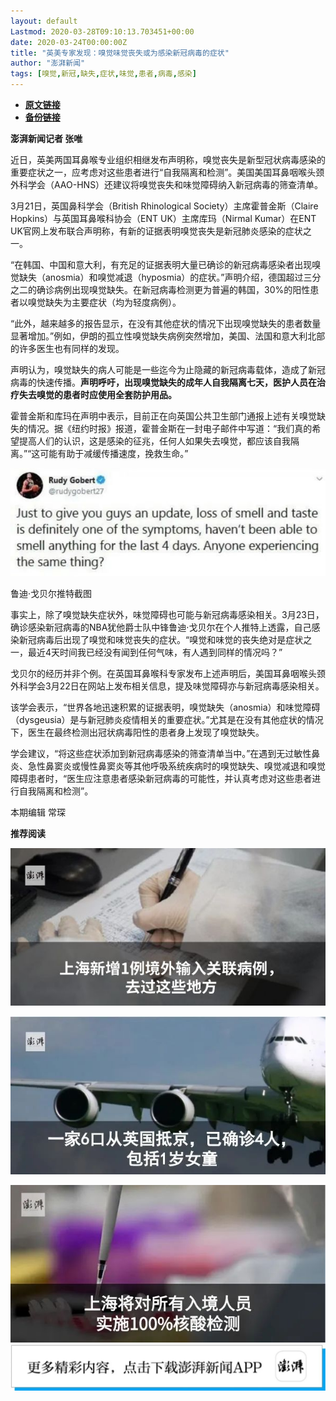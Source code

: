 ```yaml
---
layout: default
Lastmod: 2020-03-28T09:10:13.703451+00:00
date: 2020-03-24T00:00:00Z
title: "英美专家发现：嗅觉味觉丧失或为感染新冠病毒的症状"
author: "澎湃新闻"
tags: [嗅觉,新冠,缺失,症状,味觉,患者,病毒,感染]
---
```


* [**原文链接**](https://mp.weixin.qq.com/s/XpLl5q7LmRZPTLwNvqm4hA)
* [**备份链接**](http://archive.today/nHjQM)


**澎湃新闻记者 张唯**

  

近日，英美两国耳鼻喉专业组织相继发布声明称，嗅觉丧失是新型冠状病毒感染的重要症状之一，应考虑对这些患者进行“自我隔离和检测”。美国美国耳鼻咽喉头颈外科学会（AAO-HNS）还建议将嗅觉丧失和味觉障碍纳入新冠病毒的筛查清单。

  
3月21日，英国鼻科学会（British Rhinological Society）主席霍普金斯（Claire Hopkins）与英国耳鼻喉科协会（ENT UK）主席库玛（Nirmal Kumar）在ENT UK官网上发布联合声明称，有新的证据表明嗅觉丧失是新冠肺炎感染的症状之一。

  
“在韩国、中国和意大利，有充足的证据表明大量已确诊的新冠病毒感染者出现嗅觉缺失（anosmia）和嗅觉减退（hyposmia）的症状。”声明介绍，德国超过三分之二的确诊病例出现嗅觉缺失。在新冠病毒检测更为普遍的韩国，30%的阳性患者以嗅觉缺失为主要症状（均为轻度病例）。

  
“此外，越来越多的报告显示，在没有其他症状的情况下出现嗅觉缺失的患者数量显著增加。”例如，伊朗的孤立性嗅觉缺失病例突然增加，美国、法国和意大利北部的许多医生也有同样的发现。

  
声明认为，嗅觉缺失的病人可能是一些迄今为止隐藏的新冠病毒载体，造成了新冠病毒的快速传播。**声明呼吁，出现嗅觉缺失的成年人自我隔离七天，医护人员在治疗失去嗅觉的患者时应使用全套防护用品。**

  
霍普金斯和库玛在声明中表示，目前正在向英国公共卫生部门通报上述有关嗅觉缺失的情况。据《纽约时报》报道，霍普金斯在一封电子邮件中写道：“我们真的希望提高人们的认识，这是感染的征兆，任何人如果失去嗅觉，都应该自我隔离。”“这可能有助于减缓传播速度，挽救生命。”

  

![](/images/post/b6ca01e161d46c6a665e9479f0ae52dd.jpg)

鲁迪·戈贝尔推特截图

  
事实上，除了嗅觉缺失症状外，味觉障碍也可能与新冠病毒感染相关。3月23日，确诊感染新冠病毒的NBA犹他爵士队中锋鲁迪·戈贝尔在个人推特上透露，自己感染新冠病毒后出现了嗅觉和味觉丧失的症状。“嗅觉和味觉的丧失绝对是症状之一，最近4天时间我已经没有闻到任何气味，有人遇到同样的情况吗？”

  
戈贝尔的经历并非个例。在英国耳鼻喉科专家发布上述声明后，美国耳鼻咽喉头颈外科学会3月22日在网站上发布相关信息，提及味觉障碍亦与新冠病毒感染相关。

  
该学会表示，“世界各地迅速积累的证据表明，嗅觉缺失（anosmia）和味觉障碍（dysgeusia）是与新冠肺炎疫情相关的重要症状。”尤其是在没有其他症状的情况下，医生在最终检测出冠状病毒阳性的患者身上发现了嗅觉缺失。

  
学会建议，“将这些症状添加到新冠病毒感染的筛查清单当中。”在遇到无过敏性鼻炎、急性鼻窦炎或慢性鼻窦炎等其他呼吸系统疾病时的嗅觉缺失、嗅觉减退和嗅觉障碍患者时，“医生应注意患者感染新冠病毒的可能性，并认真考虑对这些患者进行自我隔离和检测”。

  

本期编辑 常琛  

  

**推荐阅读**

  

[![](/images/post/da10889fbd1f004c9ead76c626b7270b.jpg)](http://mp.weixin.qq.com/s?__biz=MjM5MzI5NTU3MQ==&mid=2651610840&idx=1&sn=24085cf712dbef1f5558836ac4858cbe&chksm=bd61c3648a164a72cbe005548a1f22a81854598af81dfab5add49910015908849acaea4a8bc0&scene=21#wechat_redirect)

**[![](/images/post/d28db25a18449a0b62635304c4e76da2.jpg)](http://mp.weixin.qq.com/s?__biz=MjM5MzI5NTU3MQ==&mid=2651609966&idx=1&sn=fa577039e2c7dd5eeedf30cb86b7beea&chksm=bd61c6d28a164fc40fb023bc905b9f23c0ef2b9934c8aa15f2cc4695651349cf940942815695&scene=21#wechat_redirect)**

[![](/images/post/a7419398795ea1e47f57768feb79bdb2.jpg)](http://mp.weixin.qq.com/s?__biz=MjM5MzI5NTU3MQ==&mid=2651609872&idx=1&sn=ff0ff7c6c2e9051e395e9152000a3dc4&chksm=bd61c6ac8a164fbaf435b98c4aa72e9490d08d33b1379a66177a75521b9f06ce94b84448b24d&scene=21#wechat_redirect)[![](/images/post/faa036129172f4ba4cb775ad946d1eff.jpg)](https://a.app.qq.com/o/simple.jsp?pkgname=com.wondertek.paper)

